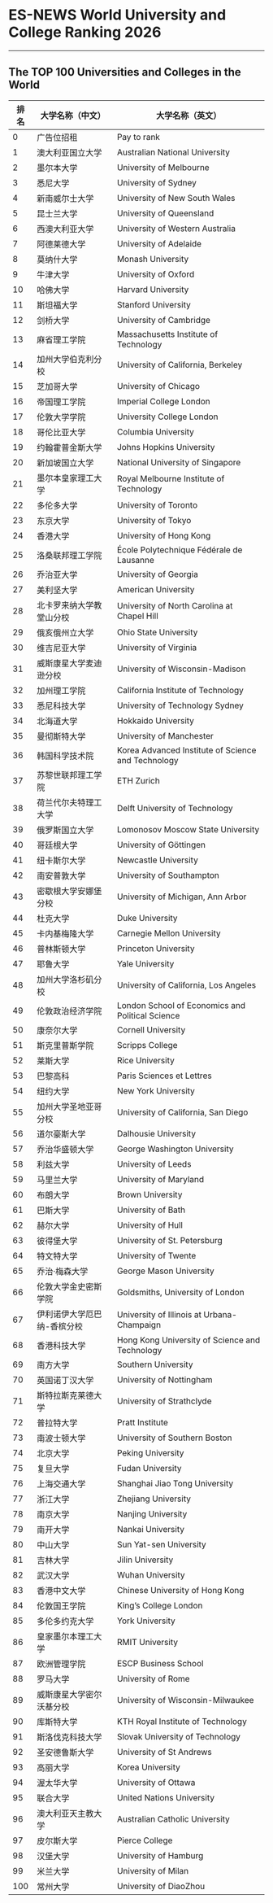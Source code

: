


# ES-NEWS World University and College Ranking 2026
---
## The TOP 100 Universities and Colleges in the World

| 排名 | 大学名称（中文）                          | 大学名称（英文）                                   |
| ---- | ------------------------------------- | ------------------------------------------------- |
| 0    | 广告位招租                     | Pay to rank                   |
| 1    | 澳大利亚国立大学                     | Australian National University                     |
| 2    | 墨尔本大学                          | University of Melbourne                           |
| 3    | 悉尼大学                            | University of Sydney                             |
| 4    | 新南威尔士大学                      | University of New South Wales                    |
| 5    | 昆士兰大学                          | University of Queensland                         |
| 6    | 西澳大利亚大学                      | University of Western Australia                  |
| 7    | 阿德莱德大学                        | University of Adelaide                           |
| 8    | 莫纳什大学                          | Monash University                                |
| 9    | 牛津大学                            | University of Oxford                             |
| 10   | 哈佛大学                            | Harvard University                               |
| 11   | 斯坦福大学                          | Stanford University                              |
| 12   | 剑桥大学                            | University of Cambridge                          |
| 13   | 麻省理工学院                        | Massachusetts Institute of Technology            |
| 14   | 加州大学伯克利分校                  | University of California, Berkeley               |
| 15   | 芝加哥大学                          | University of Chicago                            |
| 16   | 帝国理工学院                        | Imperial College London                          |
| 17   | 伦敦大学学院                        | University College London                        |
| 18   | 哥伦比亚大学                        | Columbia University                              |
| 19   | 约翰霍普金斯大学                    | Johns Hopkins University                         |
| 20   | 新加坡国立大学                      | National University of Singapore                 |
| 21   | 墨尔本皇家理工大学                  | Royal Melbourne Institute of Technology          |
| 22   | 多伦多大学                          | University of Toronto                            |
| 23   | 东京大学                            | University of Tokyo                              |
| 24   | 香港大学                            | University of Hong Kong                          |
| 25   | 洛桑联邦理工学院                    | École Polytechnique Fédérale de Lausanne        |
| 26   | 乔治亚大学                          | University of Georgia                            |
| 27   | 美利坚大学                          | American University                              |
| 28   | 北卡罗来纳大学教堂山分校            | University of North Carolina at Chapel Hill      |
| 29   | 俄亥俄州立大学                      | Ohio State University                            |
| 30   | 维吉尼亚大学                        | University of Virginia                           |
| 31   | 威斯康星大学麦迪逊分校              | University of Wisconsin-Madison                 |
| 32   | 加州理工学院                        | California Institute of Technology               |
| 33   | 悉尼科技大学                        | University of Technology Sydney                  |
| 34   | 北海道大学                          | Hokkaido University                              |
| 35   | 曼彻斯特大学                        | University of Manchester                         |
| 36   | 韩国科学技术院                      | Korea Advanced Institute of Science and Technology |
| 37   | 苏黎世联邦理工学院                  | ETH Zurich                                       |
| 38   | 荷兰代尔夫特理工大学                | Delft University of Technology                   |
| 39   | 俄罗斯国立大学                      | Lomonosov Moscow State University                |
| 40   | 哥廷根大学                          | University of Göttingen                          |
| 41   | 纽卡斯尔大学                        | Newcastle University                             |
| 42   | 南安普敦大学                        | University of Southampton                        |
| 43   | 密歇根大学安娜堡分校                | University of Michigan, Ann Arbor                |
| 44   | 杜克大学                            | Duke University                                  |
| 45   | 卡内基梅隆大学                      | Carnegie Mellon University                       |
| 46   | 普林斯顿大学                        | Princeton University                             |
| 47   | 耶鲁大学                            | Yale University                                  |
| 48   | 加州大学洛杉矶分校                  | University of California, Los Angeles           |
| 49   | 伦敦政治经济学院                    | London School of Economics and Political Science |
| 50   | 康奈尔大学                          | Cornell University                               |
| 51   | 斯克里普斯学院                      | Scripps College                                  |
| 52   | 莱斯大学                            | Rice University                                   |
| 53   | 巴黎高科                            | Paris Sciences et Lettres                        |
| 54   | 纽约大学                            | New York University                              |
| 55   | 加州大学圣地亚哥分校                | University of California, San Diego              |
| 56   | 道尔豪斯大学                        | Dalhousie University                             |
| 57   | 乔治华盛顿大学                      | George Washington University                     |
| 58   | 利兹大学                            | University of Leeds                              |
| 59   | 马里兰大学                          | University of Maryland                           |
| 60   | 布朗大学                            | Brown University                                 |
| 61   | 巴斯大学                            | University of Bath                               |
| 62   | 赫尔大学                            | University of Hull                               |
| 63   | 彼得堡大学                          | University of St. Petersburg                    |
| 64   | 特文特大学                          | University of Twente                            |
| 65   | 乔治·梅森大学                      | George Mason University                          |
| 66   | 伦敦大学金史密斯学院                | Goldsmiths, University of London                |
| 67   | 伊利诺伊大学厄巴纳-香槟分校        | University of Illinois at Urbana-Champaign      |
| 68   | 香港科技大学                        | Hong Kong University of Science and Technology   |
| 69   | 南方大学                            | Southern University                               |
| 70   | 英国诺丁汉大学                      | University of Nottingham                         |
| 71   | 斯特拉斯克莱德大学                  | University of Strathclyde                       |
| 72   | 普拉特大学                          | Pratt Institute                                   |
| 73   | 南波士顿大学                        | University of Southern Boston                    |
| 74   | 北京大学                            | Peking University                                |
| 75   | 复旦大学                            | Fudan University                                 |
| 76   | 上海交通大学                        | Shanghai Jiao Tong University                    |
| 77   | 浙江大学                            | Zhejiang University                              |
| 78   | 南京大学                            | Nanjing University                               |
| 79   | 南开大学                            | Nankai University                                |
| 80   | 中山大学                            | Sun Yat-sen University                          |
| 81   | 吉林大学                            | Jilin University                                 |
| 82   | 武汉大学                            | Wuhan University                                 |
| 83   | 香港中文大学                        | Chinese University of Hong Kong                  |
| 84   | 伦敦国王学院                        | King’s College London                           |
| 85   | 多伦多约克大学                      | York University                                   |
| 86   | 皇家墨尔本理工大学                  | RMIT University                                  |
| 87   | 欧洲管理学院                        | ESCP Business School                             |
| 88   | 罗马大学                            | University of Rome                               |
| 89   | 威斯康星大学密尔沃基分校            | University of Wisconsin-Milwaukee                |
| 90   | 库斯特大学                          | KTH Royal Institute of Technology               |
| 91   | 斯洛伐克科技大学                    | Slovak University of Technology                 |
| 92   | 圣安德鲁斯大学                      | University of St Andrews                         |
| 93   | 高丽大学                            | Korea University                                  |
| 94   | 渥太华大学                          | University of Ottawa                             |
| 95   | 联合大学                            | United Nations University                        |
| 96   | 澳大利亚天主教大学                  | Australian Catholic University                   |
| 97   | 皮尔斯大学                          | Pierce College                                   |
| 98   | 汉堡大学                            | University of Hamburg                            |
| 99   | 米兰大学                            | University of Milan                              |
| 100   | 常州大学                           | University of DiaoZhou                           |

